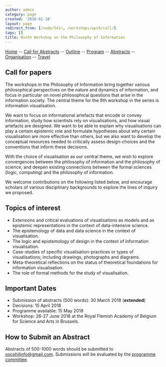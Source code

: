 ```yaml
---
author: admin
category: page
created: '2018-01-18'
layout: page
redirect_from: [/node/541/, /workshops/wpi9/call/]
tags: []
title: Ninth Workshop on the Philosophy of Information
---
```


[Home](/workshops/wpi9/home.html) -- [Call for Abstracts](/workshops/wpi9/call.html) -- [Outline](/workshops/wpi9/outline.html) -- [Program](/workshops/wpi9/program.html) -- [Abstracts](/workshops/wpi9/abstracts.html) -- [Organisation](/workshops/wpi9/pc.html) -- [Travel](/workshops/wpi9/travel.html)

## Call for papers

The workshops in the Philosophy of Information bring together various
philosophical perspectives on the nature and dynamics of information, and
focus in particular on novel philosophical questions that arise in the
information society. The central theme for the 9th workshop in the series is
information visualisation.

We want to focus on informational artefacts that encode or convey information,
study how scientists rely on visualisations, and how visual artefacts are
designed. We want to be able to explain why visualisations can play a certain
epistemic role and formulate hypotheses about why certain visualisation are
more effective than others, but we also want to develop the conceptual
resources needed to critically assess design-choices and the conventions that
inform these decisions.

With the choice of visualisation as our central theme, we wish to explore
convergences between the philosophy of information and the philosophy of
science, and deepen existing connections between the formal sciences (logic,
computing) and the philosophy of information.

We welcome contributions on the following listed below, and encourage scholars
of various disciplinary backgrounds to explore the lines of inquiry we
proposed.

## Topics of interest

  * Extensions and critical evaluations of visualisations as models and as epistemic representations in the context of data-intensive science.
  * The epistemology of data and data science in the context of visualisation.
  * The logic and epistemology of design in the context of information visualisation.
  * Case-studies of specific visualisation-practices or types of visualisations; including drawings, photographs and diagrams.
  * Meta-theoretical reflections on the status of theoretical foundations for information visualisation.
  * The role of formal methods for the study of visualisation.

## Important Dates

  * Submission of abstracts (500 words): 30 March 2018 (**extended**)
  * Decisions: 15 April 2018
  * Programme available: 15 May 2018
  * Workshop: 26-27 June 2018 at the Royal Flemish Academy of Belgium for Science and Arts in Brussels.

## How to Submit an Abstract

Abstracts of 500-1000 words should be submitted to socphilinfo@gmail.com.
Submissions will be evaluated by the [programme
committee](http://socphilinfo.org/workshops/wpi9/pc).

